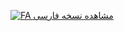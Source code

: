 [![FA مشاهده نسخه فارسی](https://img.shields.io/badge/-%D9%85%D8%B4%D8%A7%D9%87%D8%AF%D9%87%20%D9%86%D8%B3%D8%AE%D9%87%20%D9%81%D8%A7%D8%B1%D8%B3%DB%8C-8A2BE2?style=for-the-badge&logo=googletranslate&logoColor=white)](README_fa.md)






